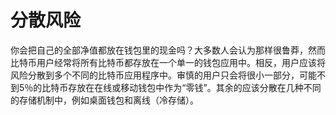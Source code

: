 # 分散风险

你会把自己的全部净值都放在钱包里的现金吗？大多数人会认为那样很鲁莽，然而比特币用户经常将所有比特币都存放在一个单一的钱包应用中。相反，用户应该将风险分散到多个不同的比特币应用程序中。审慎的用户只会将很小一部分，可能不到5％的比特币存放在在线或移动钱包中作为“零钱”。其余的应该分散在几种不同的存储机制中，例如桌面钱包和离线（冷存储）。
